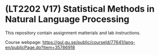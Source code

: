 # (LT2202 V17) Statistical Methods in Natural Language Processing

This repository contain assignment matterials and lab instructions.

Course webpage:
https://gul.gu.se/public/courseId/77641/lang-en/publicPage.do?item=35786918

